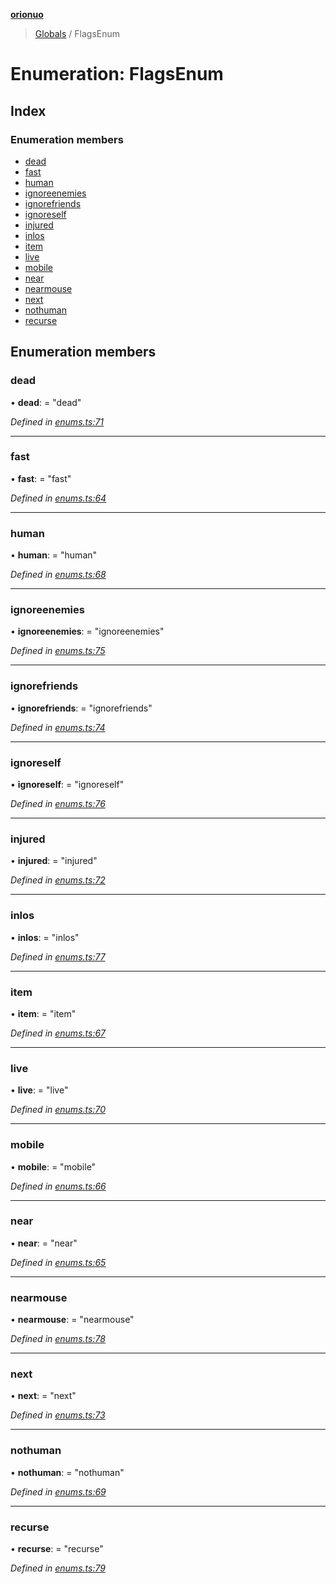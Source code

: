 **[orionuo](../README.md)**

> [Globals](../globals.md) / FlagsEnum

# Enumeration: FlagsEnum

## Index

### Enumeration members

* [dead](flagsenum.md#dead)
* [fast](flagsenum.md#fast)
* [human](flagsenum.md#human)
* [ignoreenemies](flagsenum.md#ignoreenemies)
* [ignorefriends](flagsenum.md#ignorefriends)
* [ignoreself](flagsenum.md#ignoreself)
* [injured](flagsenum.md#injured)
* [inlos](flagsenum.md#inlos)
* [item](flagsenum.md#item)
* [live](flagsenum.md#live)
* [mobile](flagsenum.md#mobile)
* [near](flagsenum.md#near)
* [nearmouse](flagsenum.md#nearmouse)
* [next](flagsenum.md#next)
* [nothuman](flagsenum.md#nothuman)
* [recurse](flagsenum.md#recurse)

## Enumeration members

### dead

•  **dead**:  = "dead"

*Defined in [enums.ts:71](https://github.com/msviha/orionuo/blob/94d05d0/src/enums.ts#L71)*

___

### fast

•  **fast**:  = "fast"

*Defined in [enums.ts:64](https://github.com/msviha/orionuo/blob/94d05d0/src/enums.ts#L64)*

___

### human

•  **human**:  = "human"

*Defined in [enums.ts:68](https://github.com/msviha/orionuo/blob/94d05d0/src/enums.ts#L68)*

___

### ignoreenemies

•  **ignoreenemies**:  = "ignoreenemies"

*Defined in [enums.ts:75](https://github.com/msviha/orionuo/blob/94d05d0/src/enums.ts#L75)*

___

### ignorefriends

•  **ignorefriends**:  = "ignorefriends"

*Defined in [enums.ts:74](https://github.com/msviha/orionuo/blob/94d05d0/src/enums.ts#L74)*

___

### ignoreself

•  **ignoreself**:  = "ignoreself"

*Defined in [enums.ts:76](https://github.com/msviha/orionuo/blob/94d05d0/src/enums.ts#L76)*

___

### injured

•  **injured**:  = "injured"

*Defined in [enums.ts:72](https://github.com/msviha/orionuo/blob/94d05d0/src/enums.ts#L72)*

___

### inlos

•  **inlos**:  = "inlos"

*Defined in [enums.ts:77](https://github.com/msviha/orionuo/blob/94d05d0/src/enums.ts#L77)*

___

### item

•  **item**:  = "item"

*Defined in [enums.ts:67](https://github.com/msviha/orionuo/blob/94d05d0/src/enums.ts#L67)*

___

### live

•  **live**:  = "live"

*Defined in [enums.ts:70](https://github.com/msviha/orionuo/blob/94d05d0/src/enums.ts#L70)*

___

### mobile

•  **mobile**:  = "mobile"

*Defined in [enums.ts:66](https://github.com/msviha/orionuo/blob/94d05d0/src/enums.ts#L66)*

___

### near

•  **near**:  = "near"

*Defined in [enums.ts:65](https://github.com/msviha/orionuo/blob/94d05d0/src/enums.ts#L65)*

___

### nearmouse

•  **nearmouse**:  = "nearmouse"

*Defined in [enums.ts:78](https://github.com/msviha/orionuo/blob/94d05d0/src/enums.ts#L78)*

___

### next

•  **next**:  = "next"

*Defined in [enums.ts:73](https://github.com/msviha/orionuo/blob/94d05d0/src/enums.ts#L73)*

___

### nothuman

•  **nothuman**:  = "nothuman"

*Defined in [enums.ts:69](https://github.com/msviha/orionuo/blob/94d05d0/src/enums.ts#L69)*

___

### recurse

•  **recurse**:  = "recurse"

*Defined in [enums.ts:79](https://github.com/msviha/orionuo/blob/94d05d0/src/enums.ts#L79)*

